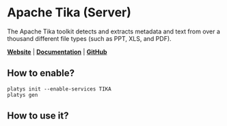 # Apache Tika (Server)

The Apache Tika toolkit detects and extracts metadata and text from over a thousand different file types (such as PPT, XLS, and PDF). 

**[Website](https://tika.apache.org/)** | **[Documentation](https://tika.apache.org/2.2.1/index.html)** | **[GitHub](https://github.com/apache/tika)**

## How to enable?

```
platys init --enable-services TIKA
platys gen
```

## How to use it?

